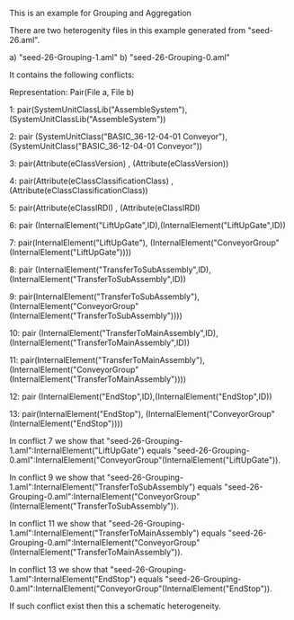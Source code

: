 This is an example for Grouping and Aggregation

There are two heterogenity files in this example generated from "seed-26.aml".

a) "seed-26-Grouping-1.aml"
b) "seed-26-Grouping-0.aml"

It contains the following conflicts:

Representation: Pair(File a, File b)




1: pair(SystemUnitClassLib("AssembleSystem"), (SystemUnitClassLib("AssembleSystem"))

2: pair (SystemUnitClass("BASIC_36-12-04-01 Conveyor"),(SystemUnitClass("BASIC_36-12-04-01 Conveyor"))

3: pair(Attribute(eClassVersion) , (Attribute(eClassVersion))

4: pair(Attribute(eClassClassificationClass) , (Attribute(eClassClassificationClass))

5: pair(Attribute(eClassIRDI) , (Attribute(eClassIRDI)


6: pair (InternalElement("LiftUpGate",ID),(InternalElement("LiftUpGate",ID))

7: pair(InternalElement("LiftUpGate"), (InternalElement("ConveyorGroup"(InternalElement("LiftUpGate"))))


8: pair (InternalElement("TransferToSubAssembly",ID),(InternalElement("TransferToSubAssembly",ID))

9: pair(InternalElement("TransferToSubAssembly"), (InternalElement("ConveyorGroup"(InternalElement("TransferToSubAssembly"))))


10: pair (InternalElement("TransferToMainAssembly",ID),(InternalElement("TransferToMainAssembly",ID))

11: pair(InternalElement("TransferToMainAssembly"), (InternalElement("ConveyorGroup"(InternalElement("TransferToMainAssembly"))))


12: pair (InternalElement("EndStop",ID),(InternalElement("EndStop",ID))

13: pair(InternalElement("EndStop"), (InternalElement("ConveyorGroup"(InternalElement("EndStop"))))




In conflict 7 we show that "seed-26-Grouping-1.aml":InternalElement("LiftUpGate") equals "seed-26-Grouping-0.aml":InternalElement("ConveyorGroup"(InternalElement("LiftUpGate")). 

In conflict 9 we show that "seed-26-Grouping-1.aml":InternalElement("TransferToSubAssembly") equals "seed-26-Grouping-0.aml":InternalElement("ConveyorGroup"(InternalElement("TransferToSubAssembly")). 

In conflict 11 we show that "seed-26-Grouping-1.aml":InternalElement("TransferToMainAssembly") equals "seed-26-Grouping-0.aml":InternalElement("ConveyorGroup"(InternalElement("TransferToMainAssembly")). 

In conflict 13 we show that "seed-26-Grouping-1.aml":InternalElement("EndStop") equals "seed-26-Grouping-0.aml":InternalElement("ConveyorGroup"(InternalElement("EndStop")). 


If such conflict exist then this a schematic heterogeneity.
